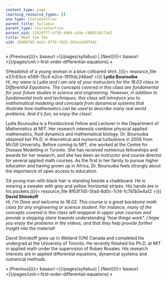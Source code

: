 ```yaml
---
content_type: page
learning_resource_types: []
ocw_type: CourseSection
parent_title: Syllabus
parent_type: CourseSection
parent_uid: 21829777-b759-4964-a24e-c8685361f3d2
title: Meet the TAs
uid: 26908f85-4e2c-8f70-f855-103e2a50f442
---
```


« [Previous]({{< baseurl >}}/pages/syllabus) | [Next]({{< baseurl >}}/pages/unit-i-first-order-differential-equations) »

![Headshot of a young woman in a blue colloared shirt..]({{< resource_file e37c63ce-e599-15c4-e2ce-1910dc246aef >}}) **Lydia Bourouiba**  
_Hi, my name is Lydia and I am one of your instructors for the 18.03 class in Differential Equations. The concepts covered in this class are fundamental for your future studies in science and engineering. However, in addition to fundamental tools and techniques, this class will introduce you to mathematical modeling and concepts from dynamical systems that illustrate how mathematics can be used to describe many real world problems. And it's fun, so enjoy the class!_

Lydia Bourouiba is a Postdoctoral Fellow and Lecturer in the Department of Mathematics at MIT. Her research interests combine physical applied mathematics, fluid dynamics and mathematical biology. Dr. Bourouiba obtained her Ph.D. in theoretical and numerical turbulence in 2008 from McGill University. Before coming to MIT, she worked at the Centre for Disease Modelling in Toronto. She has received numerous fellowships and awards for her research, and she has been an instructor and course director for several applied math courses. As the first in her family to pursue higher education and having grown up in Africa, Dr. Bourouiba feels strongly about the importance of open access to education.

![A young man with black hair is standing beside a chalkboard. He is wearing a sweater with grey and yellow horizontal stripes. His hands are in his pockets.]({{< resource_file 8f63f7d5-5fad-8d0c-7cf4-fc7b1b5e4a12 >}}) **David Shirokoff**  
_Hi, I'm Dave and welcome to 18.03. This course is a great backbone math class for any engineering or science student. For instance, many of the concepts covered in this class will reappear in upper year courses and provide a stepping stone towards understanding "how things work". I hope you enjoy the problems in the videos, and that they help provide further insight into the material!_

David Shirokoff grew up in Welland (ON) Canada and completed his undergrad at the University of Toronto. He recently finished his Ph.D. at MIT in applied math under the supervision of Ruben Rosales. His research interests are in applied differential equations, dynamical systems and numerical methods.

« [Previous]({{< baseurl >}}/pages/syllabus) | [Next]({{< baseurl >}}/pages/unit-i-first-order-differential-equations) »
